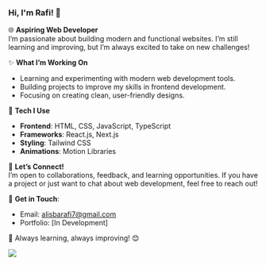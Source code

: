 ### Hi, I'm Rafi! 👋

🌐 **Aspiring Web Developer**  
I’m passionate about building modern and functional websites. I’m still learning and improving, but I’m always excited to take on new challenges!  

✨ **What I’m Working On**  
- Learning and experimenting with modern web development tools.  
- Building projects to improve my skills in frontend development.  
- Focusing on creating clean, user-friendly designs.  

🚀 **Tech I Use**  
- **Frontend**: HTML, CSS, JavaScript, TypeScript  
- **Frameworks**: React.js, Next.js  
- **Styling**: Tailwind CSS  
- **Animations**: Motion Libraries  

📩 **Let’s Connect!**  
I’m open to collaborations, feedback, and learning opportunities. If you have a project or just want to chat about web development, feel free to reach out!  

🔗 **Get in Touch**:  
- Email: alisbarafi7@gmail.com  
- Portfolio: [In Development]

🌟 Always learning, always improving! 😊

[![](https://visitcount.itsvg.in/api?id=rafialisba&icon=2&color=0)](https://visitcount.itsvg.in)
